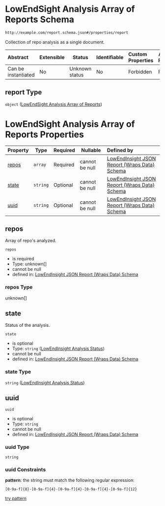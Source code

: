 # LowEndSight Analysis Array of Reports Schema

```txt
http://example.com/report.schema.json#/properties/report
```

Collection of repo analysis as a single document.


| Abstract            | Extensible | Status         | Identifiable | Custom Properties | Additional Properties | Access Restrictions | Defined In                                                                     |
| :------------------ | ---------- | -------------- | ------------ | :---------------- | --------------------- | ------------------- | ------------------------------------------------------------------------------ |
| Can be instantiated | No         | Unknown status | No           | Forbidden         | Forbidden             | none                | [report.schema.json\*](../../out/v1/report.schema.json "open original schema") |

## report Type

`object` ([LowEndSight Analysis Array of Reports](report-properties-lowendsight-analysis-array-of-reports.md))

# LowEndSight Analysis Array of Reports Properties

| Property        | Type     | Required | Nullable       | Defined by                                                                                                                                                                                                                               |
| :-------------- | -------- | -------- | -------------- | :--------------------------------------------------------------------------------------------------------------------------------------------------------------------------------------------------------------------------------------- |
| [repos](#repos) | `array`  | Required | cannot be null | [LowEndInsight JSON Report (Wraps Data) Schema](report-properties-lowendsight-analysis-array-of-reports-properties-lowendinsight-analyzed-git-repos.md "http&#x3A;//example.com/report.schema.json#/properties/report/properties/repos") |
| [state](#state) | `string` | Optional | cannot be null | [LowEndInsight JSON Report (Wraps Data) Schema](report-properties-lowendsight-analysis-array-of-reports-properties-lowendinsight-analysis-status.md "http&#x3A;//example.com/report.schema.json#/properties/report/properties/state")    |
| [uuid](#uuid)   | `string` | Optional | cannot be null | [LowEndInsight JSON Report (Wraps Data) Schema](report-properties-lowendsight-analysis-array-of-reports-properties-uuid.md "http&#x3A;//example.com/report.schema.json#/properties/report/properties/uuid")                              |

## repos

Array of repo's analyzed.


`repos`

-   is required
-   Type: unknown\[]
-   cannot be null
-   defined in: [LowEndInsight JSON Report (Wraps Data) Schema](report-properties-lowendsight-analysis-array-of-reports-properties-lowendinsight-analyzed-git-repos.md "http&#x3A;//example.com/report.schema.json#/properties/report/properties/repos")

### repos Type

unknown\[]

## state

Status of the analysis.


`state`

-   is optional
-   Type: `string` ([LowEndInsight Analysis Status](report-properties-lowendsight-analysis-array-of-reports-properties-lowendinsight-analysis-status.md))
-   cannot be null
-   defined in: [LowEndInsight JSON Report (Wraps Data) Schema](report-properties-lowendsight-analysis-array-of-reports-properties-lowendinsight-analysis-status.md "http&#x3A;//example.com/report.schema.json#/properties/report/properties/state")

### state Type

`string` ([LowEndInsight Analysis Status](report-properties-lowendsight-analysis-array-of-reports-properties-lowendinsight-analysis-status.md))

## uuid




`uuid`

-   is optional
-   Type: `string`
-   cannot be null
-   defined in: [LowEndInsight JSON Report (Wraps Data) Schema](report-properties-lowendsight-analysis-array-of-reports-properties-uuid.md "http&#x3A;//example.com/report.schema.json#/properties/report/properties/uuid")

### uuid Type

`string`

### uuid Constraints

**pattern**: the string must match the following regular expression: 

```regexp
[0-9a-f]{8}-[0-9a-f]{4}-[0-9a-f]{4}-[0-9a-f]{4}-[0-9a-f]{12}
```

[try pattern](https://regexr.com/?expression=%5B0-9a-f%5D%7B8%7D-%5B0-9a-f%5D%7B4%7D-%5B0-9a-f%5D%7B4%7D-%5B0-9a-f%5D%7B4%7D-%5B0-9a-f%5D%7B12%7D "try regular expression with regexr.com")
